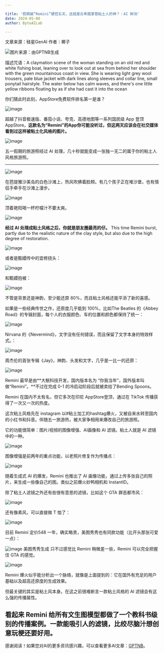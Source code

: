```yaml
---

title: '假期被“Remini”硬控五天，这就是古希腊掌管粘土人的神？｜AI 鲜测'
date: 2024-05-08
author: ByteAILab

---
```


文章来源：硅星GenAI
作者｜椰子

![图片来源：由GPTNB生成](http://www.jesonc.com/upload/3B33CB85B496C0CB6FBA4C2BD79320AD/1715046574925/Fkj502x0eMrvIP1lclkm48eINSdt.png)

描述咒语：A claymation scene of the woman standing on an old red and white fishing boat, leaning over to look out at sea from behind her shoulder with the green mountainous coast in view. She is wearing light grey wool trousers, pale blue jacket with dark lines along sleeves and collar line, small ponytail hairstyle. The water below has calm waves, and there's one little yellow ribbons floating by as if she had cast it into the ocean

你们猜此时此刻，AppStore免费软件排名第一是谁？

![image](http://www.jesonc.com/FvinbGMHsbIizKvA1Q8lmZio71Yv)

超越了抖音极速版、番茄小说、夸克、高德地图等一系列国民级 App 登顶 AppStore，**这款名为“Remini”的App你可能没听过，但这两天应该会在社交媒体看到过这样被粘土化风格的图片。**

![image](http://www.jesonc.com/Fk0iIQyM-KT0RmBskg-fhrO14RLD)

五一假期的旅游照经过 AI 处理，几十秒就能变成一张独一无二的属于你的粘土人风格旅游照。

---


![image](http://www.jesonc.com/FmTJBJ3GzzfbxHp2ooedpihXz9Mu)

在芭提雅沙美岛的白色沙滩上，热风吹拂着脸颊。有几个孩子正在堆沙堡，也有情侣手牵手在沙滩上漫步。

![image](http://www.jesonc.com/FqPE5rMDxRHGYOpAFz3FCR9qQ6jK)

顶着艳阳喝一杯柠檬汁不要太爽。

![image](http://www.jesonc.com/FvO9JcdoBeE7_usTSr7L_GxinV-T)

**经过 AI 处理成粘土风格之后，你就是朋友圈最亮的仔。**
This time Remini burst, partly due to the realistic nature of the clay style, but also due to the high degree of restoration.
 
![image](http://www.jesonc.com/FgKMO-0Xnt0h35s0VmzgyJYYOzYo)

或者是甄嬛传中的宜修挠头：

![image](http://www.jesonc.com/FoEytsXAKXt1OMAWCBydx2AOjA4d)

和甄嬛抱被：

![image](http://www.jesonc.com/FjofSZ_dUGmJoKg3GhxskQ1onunt)

不管是背景还是神韵，至少能还原 80%，而且粘土风格还能平添了新的喜感。

如果是一些经典传世之作，还原度几乎能到 100%，比如The Beatles 的《Abbey Road》的专辑封面，每个人的衣服颜色、车的位置和颜色都保持了统一：

![image](http://www.jesonc.com/FpSrNSSiDYtiriy6J59qbv21OaU-)

Nirvana 的《Nevermind》，文字没有任何错误，而且保留了文字本身的特效样式。：

![image](http://www.jesonc.com/FqkMdWSIZf0C9SF2K4883wjAFIpC)

周杰伦的首张专辑《Jay》，神韵、头发和文字，几乎是一比一的还原：

![image](http://www.jesonc.com/Ft6yO-qq0Cazw72BGHzPLc8WVVse)

Remini 最早是由**大觥科技开发，国内版本名为 “你我当年”，国外版本叫做“Remini”。**不过在完成 0-1 的冷启动阶段后就被卖给了Bending Spoons。

Remini 在国内不太有名，但它多次在印尼 AppStore登顶，通过在 TikTok 传播获得了一次又一次的热度。

这次粘土风格先在 instagram 以#粘土加工的hashtag爆火，又被自来水转至国内的小红书和抖音。伴随五一旅游热，被大家争相用来爆改自己的旅游照。

它的功能很简单：图片/视频的图像增强、AI画像和 AI 滤镜。粘土人就是 AI 滤镜中的一种。

![image](http://www.jesonc.com/FiAA2ritZx0D5NqPyav5CA8Izy8b)

图像增强是前两年的重点功能，以老照片修复作为传播点：

![image](http://www.jesonc.com/FlvuFgGlNgrb_VWUpSk7V5-U2v3H)

随着生成式 AI 的爆发，Remini 也推出了 AI 画像功能，通过上传多张自己的照片，来生成一些像自己的图。类似之前爆火妙鸭相机和 InstantID。

除了粘土人滤镜之外还有些很有意思的滤镜，比如这个 GTA 罪恶都市风：

![image](http://www.jesonc.com/Fl5z3xdkHZSVHYVvX1TGi8GRSmbz)

还有像素风，可以直接做 T 恤了：

![image](http://www.jesonc.com/Fk93qf_ULhyYMelxX9lZB5eyUF_j)

目前 Remini 定价548  一年，确实略贵，美图秀秀也有同款功能（比开头那张可爱一点）：

![image](http://www.jesonc.com/Fhu5dpnJYJEexQwOBlHQpCKKfoog)
美图秀秀生成
只不过感觉比 Remini 稍微差一些，Remini 可以完全把握住 GTA 的感觉。

![image](http://www.jesonc.com/FnkVc4PvMbk42c7Co1-3T_S_dhPL)

Remini 爆火似乎能分析出一个脉络，就像是上面提到的：它在国外有充足的用户基础以及超高还原度的生成效果。

但最关键的其实是粘土风本身。在这之前很难断言一款粘土风格的 AI 滤镜会有这么强的传播属性。

看起来 Remini 给所有文生图模型都做了一个教科书级别的传播案例。一款能吸引人的滤镜，比绞尽脑汁想创意玩梗还要好用。
---
感谢阅读！如果您对AI的更多资讯感兴趣，可以查看更多AI文章：[GPTNB](https://gptnb.com)。
